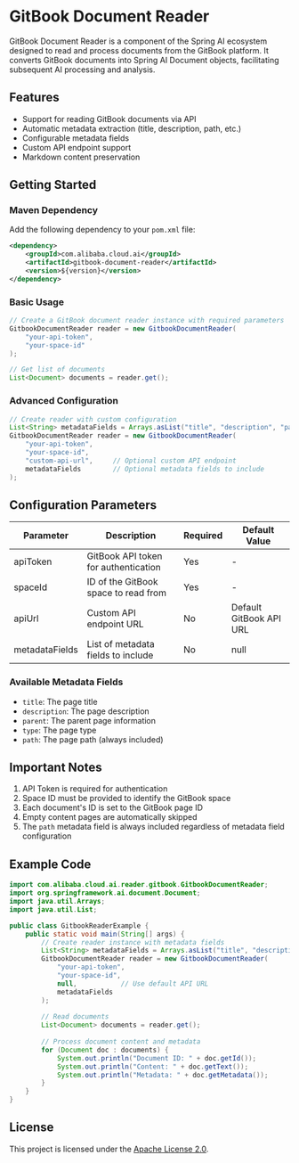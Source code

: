 # GitBook Document Reader

GitBook Document Reader is a component of the Spring AI ecosystem designed to read and process documents from the GitBook platform. It converts GitBook documents into Spring AI Document objects, facilitating subsequent AI processing and analysis.

## Features

- Support for reading GitBook documents via API
- Automatic metadata extraction (title, description, path, etc.)
- Configurable metadata fields
- Custom API endpoint support
- Markdown content preservation

## Getting Started

### Maven Dependency

Add the following dependency to your `pom.xml` file:

```xml
<dependency>
    <groupId>com.alibaba.cloud.ai</groupId>
    <artifactId>gitbook-document-reader</artifactId>
    <version>${version}</version>
</dependency>
```

### Basic Usage

```java
// Create a GitBook document reader instance with required parameters
GitbookDocumentReader reader = new GitbookDocumentReader(
    "your-api-token",
    "your-space-id"
);

// Get list of documents
List<Document> documents = reader.get();
```

### Advanced Configuration

```java
// Create reader with custom configuration
List<String> metadataFields = Arrays.asList("title", "description", "parent", "type");
GitbookDocumentReader reader = new GitbookDocumentReader(
    "your-api-token",
    "your-space-id",
    "custom-api-url",     // Optional custom API endpoint
    metadataFields        // Optional metadata fields to include
);
```

## Configuration Parameters

| Parameter | Description | Required | Default Value |
|-----------|-------------|----------|---------------|
| apiToken | GitBook API token for authentication | Yes | - |
| spaceId | ID of the GitBook space to read from | Yes | - |
| apiUrl | Custom API endpoint URL | No | Default GitBook API URL |
| metadataFields | List of metadata fields to include | No | null |

### Available Metadata Fields
- `title`: The page title
- `description`: The page description
- `parent`: The parent page information
- `type`: The page type
- `path`: The page path (always included)

## Important Notes

1. API Token is required for authentication
2. Space ID must be provided to identify the GitBook space
3. Each document's ID is set to the GitBook page ID
4. Empty content pages are automatically skipped
5. The `path` metadata field is always included regardless of metadata field configuration

## Example Code

```java
import com.alibaba.cloud.ai.reader.gitbook.GitbookDocumentReader;
import org.springframework.ai.document.Document;
import java.util.Arrays;
import java.util.List;

public class GitbookReaderExample {
    public static void main(String[] args) {
        // Create reader instance with metadata fields
        List<String> metadataFields = Arrays.asList("title", "description");
        GitbookDocumentReader reader = new GitbookDocumentReader(
            "your-api-token",
            "your-space-id",
            null,           // Use default API URL
            metadataFields
        );
        
        // Read documents
        List<Document> documents = reader.get();
        
        // Process document content and metadata
        for (Document doc : documents) {
            System.out.println("Document ID: " + doc.getId());
            System.out.println("Content: " + doc.getText());
            System.out.println("Metadata: " + doc.getMetadata());
        }
    }
}
```

## License

This project is licensed under the [Apache License 2.0](https://www.apache.org/licenses/LICENSE-2.0). 